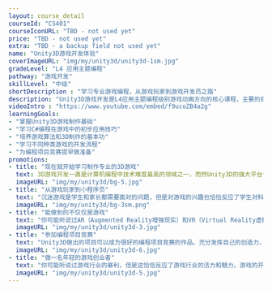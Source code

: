 ```yaml
---
layout: course_detail
courseId: "CS401"
courseIconURL: "TBD - not used yet"
price: "TBD - not used yet"
extra: "TBD - a backup field not used yet"
name: "Unity3D游戏开发体验"
coverImageURL: "img/my/unity3d/unity3d-1sm.jpg"
gradeLevel: "L4 应用主题编程"
pathway: "游戏开发"
skillLevel: "中级"
shortDescription : "学习专业游戏编程，从游戏玩家到游戏开发员之路"
description: "Unity3D游戏开发是L4应用主题编程级别游戏动画方向的核心课程，主要的目标是让同学开始学习C#高级编程语言，并且使用专业的游戏引擎，开发可以发布的2D或3D的动画和游戏。该课程可以很好的将L3级别中学到的编程基础与算法应用到实际的项目中去。本节课同学需要完成基础的Unity3D开发功能库，掌握C#编程语言，以及完成一个可以参赛的综合的游戏项目。"
videoIntro : "https://www.youtube.com/embed/f9ucoZB4a2g"
learningGoals:
- "掌握Unity3D游戏制作基础"
- "学习C#编程在游戏中的初步应用技巧"
- "培养游戏算法和3D制作的基本功"
- "学习不同种类游戏的开发流程"
- "为编程项目竞赛提早做准备"
promotions:
- title: "现在就开始学习制作专业的3D游戏"
  text: 3D游戏开发一直是计算机编程中技术难度最高的领域之一，而然Unity3D的强大平台让这一领域变得不再高不可攀。即使没有任何编程基础，也可以迅速学习制作专业的3D游戏。""
  imageURL: "img/my/unity3d/bg-5.jpg"
- title: "从游戏玩家到小程序员"
  text: "沉迷游戏是学生和家长都需要面对的问题，但是对游戏的兴趣也恰恰反应了学生对科技创新的灵敏度。通过编程制作游戏是调动学生学习计算机编程兴趣的最好方法。"
  imageURL: "img/my/unity3d/bg-3sm.png"
- title: "能做到的不仅仅是游戏"
  text: "你可能听说过AR（Augmented Reality增强现实）和VR（Virtual Reality虚拟现实），但是你可能还不知道Unity3D的游戏引擎可以让你开发出丰富的AR和VR的应用。"
  imageURL: "img/my/unity3d/unity3d-3.jpg"
- title: "参加编程项目竞赛"
  text: "Unity3D做出的项目可以成为很好的编程项目竞赛的作品。充分发挥自己的创造力，动手解决生活中的问题，做实验，发布结果，为大学申请打下基础。"
  imageURL: "img/my/unity3d/unity3d-6.jpg"
- title: "做一名年轻的游戏创业者"
  text: "你可能听说过游戏行业的暴利，但是这恰恰反应了游戏行业的活力和魅力。游戏的开发永远属于年轻一代，早动手，说不定下一个游戏创业着就是你。"
  imageURL: "img/my/unity3d/unity3d-5.jpg"
---
```

